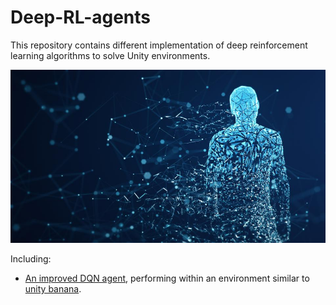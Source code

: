 # Deep-RL-agents

This repository contains different implementation of deep reinforcement learning algorithms to solve Unity environments.  

<p align="center">
  <img src="https://github.com/ClemPalf/Deep-RL-agents/blob/main/agent.jpg?raw=true"/>
</p>  

Including:  
-	[An improved DQN agent](https://github.com/ClemPalf/Deep-RL-agents/tree/main/Improved%20DQN), performing within an environment similar to [unity banana](https://github.com/Unity-Technologies/ml-agents/blob/master/docs/Learning-Environment-Examples.md#banana-collector).  













